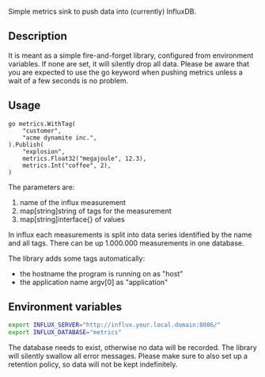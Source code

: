 Simple metrics sink to push data into (currently) InfluxDB.

## Description
It is meant as a simple fire-and-forget library, configured from environment variables. If none are set, it will silently drop all data. Please be aware that you are expected to use the go keyword when pushing metrics unless a wait of a few seconds is no problem.

## Usage
```golang
go metrics.WithTag(
    "customer",
    "acme dynamite inc.",
).Publish(
    "explosion",
    metrics.Float32("megajoule", 12.3),
    metrics.Int("coffee", 2),
)
```

The parameters are:
1. name of the influx measurement
1. map[string]string of tags for the measurement
1. map[string]interface{} of values

In influx each measurements is split into data series identified by the name and all tags. There can be up 1.000.000 measurements in one database.

The library adds some tags automatically:
  - the hostname the program is running on as "host"
  - the application name argv[0] as "application"

## Environment variables
```bash
export INFLUX_SERVER="http://influx.your.local.domain:8086/"
export INFLUX_DATABASE="metrics"
```

The database needs to exist, otherwise no data will be recorded. The library will silently swallow all error messages. Please make sure to also set up a retention policy, so data will not be kept indefinitely.
